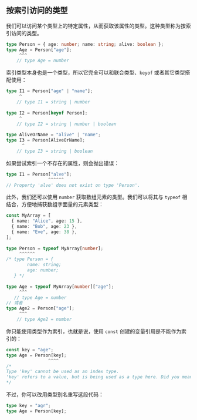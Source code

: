 ## 按索引访问的类型

我们可以访问某个类型上的特定属性，从而获取该属性的类型。这种类型称为按索引访问的类型。

```ts
type Person = { age: number; name: string; alive: boolean };
type Age = Person["age"];
     ^^^
    // type Age = number
```

索引类型本身也是一个类型，所以它完全可以和联合类型、`keyof` 或者其它类型搭配使用：

```ts
type I1 = Person["age" | "name"];
     ^
    // type I1 = string | number
 
type I2 = Person[keyof Person];
     ^ 
    // type I2 = string | number | boolean
 
type AliveOrName = "alive" | "name";
type I3 = Person[AliveOrName];
      ^ 
    // type I3 = string | boolean
```

如果尝试索引一个不存在的属性，则会抛出错误：

```ts
type I1 = Person["alve"];	
			    ^^^^^^			
// Property 'alve' does not exist on type 'Person'.
```

此外，我们还可以使用 `number` 获取数组元素的类型。我们可以将其与 `typeof` 相结合，方便地捕获数组字面量的元素类型：

```ts
const MyArray = [
  { name: "Alice", age: 15 },
  { name: "Bob", age: 23 },
  { name: "Eve", age: 38 },
];
 
type Person = typeof MyArray[number];
     ^^^^^^  
/* type Person = {
   	    name: string;
        age: number;
   } */
   
type Age = typeof MyArray[number]["age"];
     ^^^
   // type Age = number
// 或者
type Age2 = Person["age"];
     ^^^ 
    // type Age2 = number
```

你只能使用类型作为索引，也就是说，使用 `const` 创建的变量引用是不能作为索引的：

```ts
const key = "age";
type Age = Person[key];
				^^^^
/*                    
Type 'key' cannot be used as an index type.
'key' refers to a value, but is being used as a type here. Did you mean 'typeof key'?
*/
```

不过，你可以改用类型别名重写这段代码：

```ts
type key = "agr";
type Age = Person[key];
```